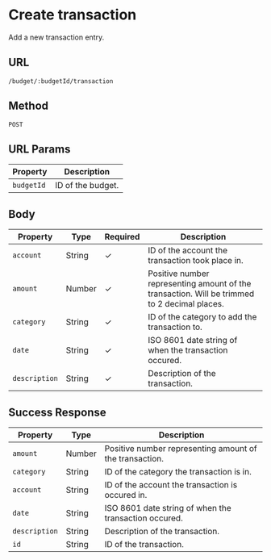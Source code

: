 # Create transaction

Add a new transaction entry.

## URL

`/budget/:budgetId/transaction`

## Method

`POST`

## URL Params

| Property   | Description       |
| ---------- | ----------------- |
| `budgetId` | ID of the budget. |

## Body

| Property      | Type   | Required | Description                                                                                  |
| ------------- | ------ | -------- | -------------------------------------------------------------------------------------------- |
| `account`     | String | ✓        | ID of the account the transaction took place in.                                             |
| `amount`      | Number | ✓        | Positive number representing amount of the transaction. Will be trimmed to 2 decimal places. |
| `category`    | String | ✓        | ID of the category to add the transaction to.                                                |
| `date`        | String | ✓        | ISO 8601 date string of when the transaction occured.                                        |
| `description` | String | ✓        | Description of the transaction.                                                              |

## Success Response

| Property      | Type   | Description                                             |
| ------------- | ------ | ------------------------------------------------------- |
| `amount`      | Number | Positive number representing amount of the transaction. |
| `category`    | String | ID of the category the transaction is in.               |
| `account`     | String | ID of the account the transaction is occured in.        |
| `date`        | String | ISO 8601 date string of when the transaction occured.   |
| `description` | String | Description of the transaction.                         |
| `id`          | String | ID of the transaction.                                  |
